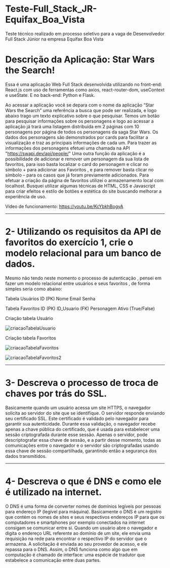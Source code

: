 # Teste-Full_Stack_JR-Equifax_Boa_Vista
Teste técnico realizado em processo seletivo para a vaga de Desenvolvedor Full Stack Júnior na empresa Equifax Boa Vista

# Descrição da Aplicação: Star Wars the Search!

Essa é uma aplicação Web Full Stack desenvolvida utilizando no front-end: React.js com uso de ferramentas como axios, react-router-dom, useContext e useState. E no back-end: Python e Flask.

Ao acessar a aplicação você se depara com o nome da aplicação “Star Wars the Search” uma referência a busca que pode ser realizada, e logo abaixo trago um texto explicativo sobre o que pesquisar.
Temos um botão para pesquisar informações sobre os personagens e logo ao acessar a aplicação já trará uma listagem distribuída em 2 páginas com 10 personagens por página de todos os personagens da saga Star Wars.
Os dados dos personagens são demonstrados por cards para facilitar a visualização e traz as principais informações de cada um.
Para trazer as informações dos personagens efetuei uma chamada na API "https://swapi.dev/api/people/"
Uma outra função da aplicação é a possibilidade de adicionar e remover um personagem da sua lista de favoritos, para isso basta localizar o card do personagem e clicar no símbolo + para adicionar aos Favoritos , e para remover basta clicar no símbolo – para os casos que já foram previamente adicionados.
Para efetuar a criação da página de favoritos utilizei o armazenamento local com localhost.
Busquei utilizar algumas técnicas de HTML, CSS e Javascript para criar efeitos e estilo de botões e estética do site buscando melhorar a experiência de uso.

Vídeo de funcionamento:
https://youtu.be/KcYbkhBogyA

---

# 2- Utilizando os requisitos da API de favoritos do exercício 1, crie o modelo relacional para um banco de dados.

Mesmo não tendo neste momento o processo de autenticação , pensei em fazer um modelo relacional entre usuários e seus favoritos , de forma simples seria como abaixo:

Tabela Usuários
ID (PK)
Nome
Email Senha

Tabela Favoritos
ID (PK)
ID_Usuario (FK)
Personagem
Ativo (True/False)

Criação tabela Usuário

![criacaoTabelaUsuario](https://lh3.googleusercontent.com/pw/AP1GczNhmiV0VODAJdPUbe_0wcI1IOCvpus-TqS5_ZCypu5jGyG7M8cqnlqDbzRYIR9Ssf0oUT4QW1vmrD5DHlK-X64kXw8lWlj7UUX0JngjdUazZnFzT-QJIZ9l5xT3LGc4zQHozJQeGvE3hSWWhh_OyAQKv4vcPk0Ogqlm8iZGwCt9UjskPB2SP8odjFwyL1AydS80V37NuVG16Fst2oLVJ5BBxO3fQMWWvCy4EiC_p1d2AaXqJPXDA9rCOwa_vFOAdOeR7nalx5YKUnjsBM7Fvx6CVTrmW-c2j1LBFGNeezeSUqi13YRw9I2ylBkGQ5nM-kMc2lAv8HT_TSF2_I0t9kg6JFM5kVx0ZOvz02XLSWOTplx9lZ6ELi9-bNpBb55_Wii-ApaloFPceX6Vq3KaPQywSnR8jre33ZG54XwX3VSIioiOZm2TkHVW40gNUohFMzz3bMY14MAuLV2iR-PFVqHVspZJt1xAGR3nX_-VJuKoHglQuzYEDpKnIPwU5pZ-EhT3_vFnNAtinmdTAu2qDVD5-AP176Od-kst7QAMVSFtWop9doK6WQ5oMcrVqPUNmdBtDblx1p0-QNGO8jTSVdrxw3V09GW7WnoBVrH_AjtXhRwIkgkquukbk2lnLMzNHv5u5NDnp06hZlKBehBemdGpgtN4srh8a2y2x4FFPym6ky7oI6PbsNd6Bf5kMEa218gLmpwmqW-R5xK_KRDBf9rUHighQgg5-LoMu90e3V70OPjghctR-iWmYi_TZuQcg0h2wztH1GJNytaZreLI1ZX1C4QqJvCJDAT5rTTFfTfqqsiVsHv_zCoqN3Lkfn_U7nEsh9WfnqXYUno40qz8NBB2NVqpKOuCEdGhtal-5VvkaaMwMEn4o2R0Xqc2upRdkv9DRELsve_lATlBu6U7sj4BrLGBu0skHe-qre-dTW1qdy3n2_cPCJwBgeznqsM=w569-h210-s-no-gm?authuser=0)

Criação tabela Favoritos

![criacaoTabelaFavoritos](https://lh3.googleusercontent.com/pw/AP1GczP_919HJp9uP-q-Bu1geLTZlbvUS20y1bdskHyzyBEvhKU5tV_I7u2gbvTdJXoOp7mvK4_G_j6ZO1OuU7IQJwhIbxBgWdMs-VDcNAcF1ntwOfvjoXnxzgCBW0Gw09hPVjic0ww2e114oPCBJMXpHukS2zQpuY5qoMqK0lAocnYfhyfuw2mP9SCJxozMherPsqafjs872ce6p5umpNmvhz-eEV_2gw8xb644U5sZJyW6k0EyClwV7IfYngwOUZtROxM7aA7IbkamHvIlwjtpSzu8DMCrspAxUCJhpOPZRGdsfx3jfrA6cAhsq38fHWsLBqu6VPiLhU0feVAlGlFsQoQZqEml8QFhDbTcNN49zAHr0KZ2oS_VDJaEeqjPydelp689wQ9HWx6fdfNWjWF2E0OWh8y-b9XQY8khZzD8YNSB146TrODe7ouRm60etyC8tdUpOkgRDNt8_1mnvkY9e0k80TTKS5uKnB7gesZ50G2flICb2aRDuGIcdlZKLpOgOTmW_SK4lHofeYRs3uxz4GTkXen6mGX14vcwGXhcO7pd_5JbyTaF409zdH0KrTVQ8gA2V-_dfAWiOWuH2rYi_siQpKs4-xksZfooLEC-dGRZbLsP_AMc5QykSEpV-AO5OpYHceaM3qus53pU3aX7hR7stoESZa2v_nxfN0IGLbAbIROGCiPAWAfSYG0WYVmOC6w335fu8axDzJG5vs7yYiV2UoY5ZsbAfupIepYmAG__4w1RnU5t6Dezh16-4xtNutI1kYReo5HcrWqjqEwPbKHEHElFPnCgI9eIbY0UVjqI8lekRyw7j3Ss95KIwHrkN58ode31QG_doOJjargoCVTtcbb__28igi3gYBGwUcZnjv1Y_wQkFLV4mI-MV2uPhXdJ2yufSwvPEMmoEjVJldWh_RWpOQLe-2NvJQtVghjRP9IG0QT_h9_IHU6cH2Q=w569-h206-s-no-gm?authuser=0)

![criacaoTabelaFavoritos2](https://lh3.googleusercontent.com/pw/AP1GczNTdUYSGu_TXUeOfG2fDPAPy7MUK9bGP2fh1fXkvxVZWE6Tc6Ar9di2pHL3P4NMx9W4ujkL2L6L5kaQlFdpJlxcEDnGYMzA_rs4UsDrXAKF2iYbxCZ-2TVAfb-zfuEws-n0KYADSNgxYlM_qWtuUfi_ZCou-K1VIlEQHeio3It8Qm2n9UX3C0wuz4oDUaLfe2MvtcTknKPHdVSjyvhY-m_5XjPgyZ_EwczY0t5TNTjb2MFK-sXQdroE4NRc2Onc9fyKnDfCRLqueKeXECwyDmkhbwPk4vhxiihTiH6v9dNPaedN_t8I5oyjArL7OdW8Zurch0DzdQDPX_82d44LEdrN16VM0iuSm1Oz3USXX7ndXOQTmkDBAr8b3e3S97WrtcUENhZa4CirTYx9L4BAmvR2ZOINFTvZDaTyyJqLbNfnXBTQ4vEA1M-6FMU3iDmjC2EH21qc7D7ZzvSu6NbP8pBCKJqgDgPoWXtedCWGdvF6dU6PtoXcRh4guS5MJRdOosVFCEW33PeiH_0ijVTkdSjM1L1ccX-64sJFXOTLrger9YujBVu-5GobIHakNN2MAFPHlQaeffta-h53FjJeBaAdU4yeliRq129a1aM2FAdfu2iNbJ5SG_yvvIJGSg8LlCBxk-_N74a5h0ENhiZJxvWcag2EGfLG7nNcGOyaiZwpfnb2NnMv_JtmOOY8py7XieZi2ugeot2F-ZSJi14tWLd4ySBlNyTi-uJU_BMFYvjmLjNNbY_Zrol3WAG7qcqRWZDBHVPk4tGCDzKsEwZQyVx0NhxiIwqiriybD18tk1k0CfznIL8c768pF__cC-bVHi1ALLFVFMhxj2t939-YoXB6oHPZFYiJ3lMvR7A893VkLQ324dIHS4Otz-Sl0odvCbpavo1PRCac_rmRBjJmZWo_d4SHTCRYITpAg57betBuE0dtdYj6XvkT6QL2Fs8=w569-h419-s-no-gm?authuser=0)

---

# 3- Descreva o processo de troca de chaves por trás do SSL.
Basicamente quando um usuário acessa um site HTTPS, o navegador solicita ao servidor do site que se identifique. O servidor responde enviando seu certificado SSL. Este certificado é validado pelo navegador para garantir sua autenticidade. Durante essa validação, o navegador recebe apenas a chave pública do certificado, que é usada para estabelecer uma sessão criptografada durante esse sessão.
Apenas o servidor, pode descriptografar essa chave de sessão, e a partir desse momento, todas as comunicações entre o navegador e o servidor são criptografadas usando essa chave de sessão compartilhada, garantindo então a segurança dos dados transmitidos.

---

# 4- Descreva o que é DNS e como ele é utilizado na internet.
O DNS é uma forma de converter nomes de domínios legíveis por pessoas para endereço IP (legível para máquina).
Basicamente o DNS é um registro que contém os nomes de sites e seus respectivos endereços IP para que os computadores e smartphones por exemplo conectados na internet consigam se comunicar entre si.
Quando um usuário abre o navegador e digita o endereço URL referente ao domínio de um site, ele envia uma requisição na rede para encontrar o respectivo IP do servidor que o armazena.
A solicitação é enviada ao seu provedor de acesso, e ele repassa para o DNS. Assim, o DNS funciona como algo que em computação é chamado de interface: uma espécie de tradutor que estabelece a comunicação entre duas partes.
